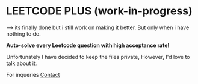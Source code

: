 # LEETCODE PLUS (work-in-progress)
--> its finally done but i still work on making it better. But only when i  have nothing to do.

**Auto-solve every Leetcode question with high acceptance rate!**


Unfortunately I have decided to keep the files private, However, I'd love to talk about it. 

For inqueries [Contact](gauravmohit1324@gmail.com)
